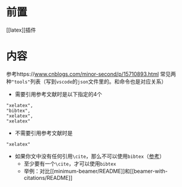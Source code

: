 # 前置
[[latex]]插件
# 内容
参考https://www.cnblogs.com/minor-second/p/15710893.html
常见两种`"tools"`列表（写到`vscode`的`json`文件里的。和命令也是对应关系）
- 需要引用参考文献时是以下指定的4个
```
"xelatex",
"bibtex",
"xelatex",
"xelatex"
```
- 不需要引用参考文献时是
```
"xelatex"
```
- 如果你文中没有任何引用`\cite`，那么不可以使用`bibtex`（[参考](https://tex.stackexchange.com/questions/442519/truly-ignore-bibtex-error-no-citation-commands)）
    - 至少要有一个`\cite`，才可以使用`bibtex`
    - 举例：对比[[minimum-beamer/README]]和[[beamer-with-citations/README]]
